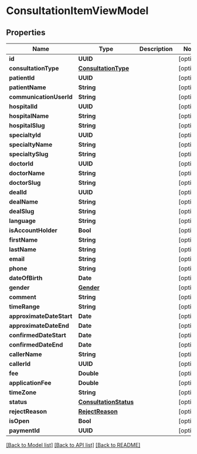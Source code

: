 # ConsultationItemViewModel

## Properties
Name | Type | Description | Notes
------------ | ------------- | ------------- | -------------
**id** | **UUID** |  | [optional] 
**consultationType** | [**ConsultationType**](ConsultationType.md) |  | [optional] 
**patientId** | **UUID** |  | [optional] 
**patientName** | **String** |  | [optional] 
**communicationUserId** | **String** |  | [optional] 
**hospitalId** | **UUID** |  | [optional] 
**hospitalName** | **String** |  | [optional] 
**hospitalSlug** | **String** |  | [optional] 
**specialtyId** | **UUID** |  | [optional] 
**specialtyName** | **String** |  | [optional] 
**specialtySlug** | **String** |  | [optional] 
**doctorId** | **UUID** |  | [optional] 
**doctorName** | **String** |  | [optional] 
**doctorSlug** | **String** |  | [optional] 
**dealId** | **UUID** |  | [optional] 
**dealName** | **String** |  | [optional] 
**dealSlug** | **String** |  | [optional] 
**language** | **String** |  | [optional] 
**isAccountHolder** | **Bool** |  | [optional] 
**firstName** | **String** |  | [optional] 
**lastName** | **String** |  | [optional] 
**email** | **String** |  | [optional] 
**phone** | **String** |  | [optional] 
**dateOfBirth** | **Date** |  | [optional] 
**gender** | [**Gender**](Gender.md) |  | [optional] 
**comment** | **String** |  | [optional] 
**timeRange** | **String** |  | [optional] 
**approximateDateStart** | **Date** |  | [optional] 
**approximateDateEnd** | **Date** |  | [optional] 
**confirmedDateStart** | **Date** |  | [optional] 
**confirmedDateEnd** | **Date** |  | [optional] 
**callerName** | **String** |  | [optional] 
**callerId** | **UUID** |  | [optional] 
**fee** | **Double** |  | [optional] 
**applicationFee** | **Double** |  | [optional] 
**timeZone** | **String** |  | [optional] 
**status** | [**ConsultationStatus**](ConsultationStatus.md) |  | [optional] 
**rejectReason** | [**RejectReason**](RejectReason.md) |  | [optional] 
**isOpen** | **Bool** |  | [optional] 
**paymentId** | **UUID** |  | [optional] 

[[Back to Model list]](../README.md#documentation-for-models) [[Back to API list]](../README.md#documentation-for-api-endpoints) [[Back to README]](../README.md)


